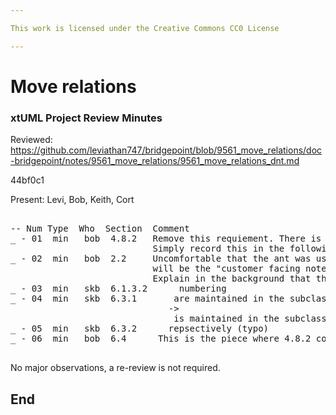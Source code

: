 ```yaml
---

This work is licensed under the Creative Commons CC0 License

---
```


# Move relations
### xtUML Project Review Minutes

Reviewed: https://github.com/leviathan747/bridgepoint/blob/9561_move_relations/doc-bridgepoint/notes/9561_move_relations/9561_move_relations_dnt.md

44bf0c1

Present: Levi, Bob, Keith, Cort

<pre>

-- Num Type  Who  Section  Comment
_ - 01  min   bob  4.8.2   Remove this requiement. There is already a follow-on issue about this.
                           Simply record this in the following issue, refer to it in the design comments.
_ - 02  min   bob  2.2     Uncomfortable that the ant was used for sizing and not really reviewed fully. Furthermore this dnt
                           will be the "customer facing note".
                           Explain in the background that this note superceeds the analysis note.
_ - 03  min   skb  6.1.3.2      numbering
_ - 04  min   skb  6.3.1       are maintained in the subclasses
                              ->
                               is maintained in the subclasses
_ - 05  min   skb  6.3.2      repsectively (typo)
_ - 06  min   bob  6.4      This is the piece where 4.8.2 comes into play. The issue raised to track 4.8.2 will be referenced here

</pre>
   
No major observations, a re-review is not required.

End
---
